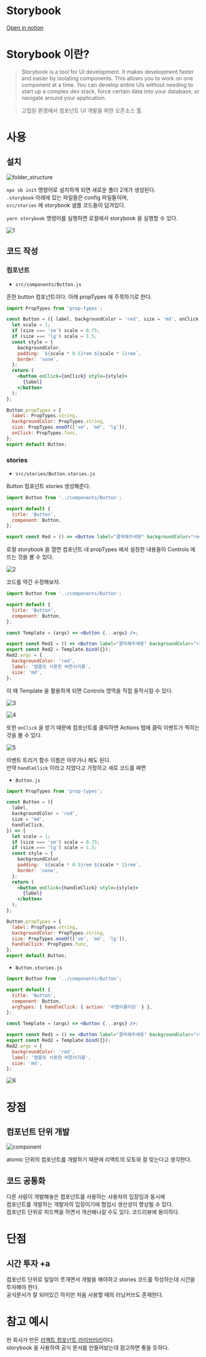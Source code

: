 # Storybook

[Open in notion](https://www.notion.so/somin-park/Storybook-f94887867ee4437084007f2bb08a6a00)

# Storybook 이란?

> Storybook is a tool for UI development. It makes development faster and easier by isolating components. This allows you to work on one component at a time. You can develop entire UIs without needing to start up a complex dev stack, force certain data into your database, or navigate around your application.

> 고립된 환경에서 컴포넌트 UI 개발을 위한 오픈소스 툴.

# 사용

## 설치

![folder_structure](https://user-images.githubusercontent.com/48925632/166328864-dc97ad40-3a8c-4c36-9349-edff3126e04e.png)

`npx sb init` 명령어로 설치하게 되면 새로운 폴더 2개가 생성된다.  
`.storybook` 아래에 있는 파일들은 config 파일들이며,  
`src/stories` 에 storybook 샘플 코드들이 담겨있다.

`yarn storybook` 명령어를 실행하면 로컬에서 storybook 을 실행할 수 있다.

![1](https://user-images.githubusercontent.com/48925632/166328843-48f0a521-bfef-4d61-a7ca-edc18501a9df.png)

## 코드 작성

### 컴포넌트

- `src/components/Button.js`

흔한 button 컴포넌트이다. 아래 propTypes 에 주목하기로 한다.

```jsx
import PropTypes from 'prop-types';

const Button = ({ label, backgroundColor = 'red', size = 'md', onClick }) => {
  let scale = 1;
  if (size === 'sm') scale = 0.75;
  if (size === 'lg') scale = 1.5;
  const style = {
    backgroundColor,
    padding: `${scale * 0.5}rem ${scale * 1}rem`,
    border: 'none',
  };
  return (
    <button onClick={onClick} style={style}>
      {label}
    </button>
  );
};

Button.propTypes = {
  label: PropTypes.string,
  backgroundColor: PropTypes.string,
  size: PropTypes.oneOf(['sm', 'md', 'lg']),
  onClick: PropTypes.func,
};
export default Button;
```

### stories

- `src/stories/Button.stories.js`

Button 컴포넌트 stories 생성해준다.

```jsx
import Button from '../components/Button';

export default {
  title: 'Button',
  component: Button,
};

export const Red = () => <Button label="클릭해주세용" backgroundColor="red" />;
```

로컬 storybook 을 열면 컴포넌트 내 propTypes 에서 설정한 내용들이 Controls 에 뜨는 것을 볼 수 있다.

![2](https://user-images.githubusercontent.com/48925632/166328825-4feb2205-1ae6-4841-a558-151fc62c685d.png)

코드를 약간 수정해보자.

```jsx
import Button from '../components/Button';

export default {
  title: 'Button',
  component: Button,
};

const Template = (args) => <Button {...args} />;

export const Red1 = () => <Button label="클릭해주세용" backgroundColor="red" />;
export const Red2 = Template.bind({});
Red2.args = {
  backgroundColor: 'red',
  label: '템플릿 사용한 버튼이지롱',
  size: 'md',
};
```

이 때 Template 을 활용하게 되면 Controls 영역을 직접 동작시킬 수 있다.

![3](https://user-images.githubusercontent.com/48925632/166328805-13dbdff2-1abf-4616-a255-7c5b180c31ad.png)

![4](https://user-images.githubusercontent.com/48925632/166328787-757760cc-def7-4632-8f94-5b9879cf02ae.png)

또한 `onClick` 을 받기 때문에 컴포넌트를 클릭하면 Actions 탭에 클릭 이벤트가 찍히는 것을 볼 수 있다.

![5](https://user-images.githubusercontent.com/48925632/166328777-c3fb60db-7414-4623-8d85-336633ed542a.png)

이벤트 트리거 함수 이름은 아무거나 해도 된다.  
만약 `handleClick` 이라고 지었다고 가정하고 새로 코드를 짜면

- `Button.js`

```jsx
import PropTypes from 'prop-types';

const Button = ({
  label,
  backgroundColor = 'red',
  size = 'md',
  handleClick,
}) => {
  let scale = 1;
  if (size === 'sm') scale = 0.75;
  if (size === 'lg') scale = 1.5;
  const style = {
    backgroundColor,
    padding: `${scale * 0.5}rem ${scale * 1}rem`,
    border: 'none',
  };
  return (
    <button onClick={handleClick} style={style}>
      {label}
    </button>
  );
};

Button.propTypes = {
  label: PropTypes.string,
  backgroundColor: PropTypes.string,
  size: PropTypes.oneOf(['sm', 'md', 'lg']),
  handleClick: PropTypes.func,
};
export default Button;
```

- `Button.stories.js`

```jsx
import Button from '../components/Button';

export default {
  title: 'Button',
  component: Button,
  argTypes: { handleClick: { action: '라벨이름이당' } },
};

const Template = (args) => <Button {...args} />;

export const Red1 = () => <Button label="클릭해주세용" backgroundColor="red" />;
export const Red2 = Template.bind({});
Red2.args = {
  backgroundColor: 'red',
  label: '템플릿 사용한 버튼이지롱',
  size: 'md',
};
```

![6](https://user-images.githubusercontent.com/48925632/166328758-346ae2f6-b857-416c-88ed-94321912931f.png)

# 장점

## 컴포넌트 단위 개발

![component](https://user-images.githubusercontent.com/48925632/166328744-437f1abe-6a68-4311-836e-4ea8f1c182a7.png)

atomic 단위의 컴포넌트를 개발하기 때문에 리액트의 모토와 잘 맞는다고 생각한다.

## 코드 공통화

다른 사람이 개발해놓은 컴포넌트를 사용하는 사용자의 입장임과 동시에  
컴포넌트를 개발하는 개발자의 입장이기에 협업시 생산성이 향상될 수 있다.  
컴포넌트 단위로 피드백을 하면서 개선해나갈 수도 있다. 코드리뷰에 용이하다.

# 단점

## 시간 투자 +a

컴포넌트 단위로 일일이 쪼개면서 개발을 해야하고 stories 코드를 작성하는데 시간을 투자해야 한다.  
공식문서가 잘 되어있긴 하지만 처음 사용할 때의 러닝커브도 존재한다.

# 참고 예시

한 회사가 만든 [리액트 컴포넌트 라이브러리](https://carbon.sage.com/)이다.  
storybook 을 사용하여 공식 문서를 만들어놨는데 참고하면 좋을 듯하다.
